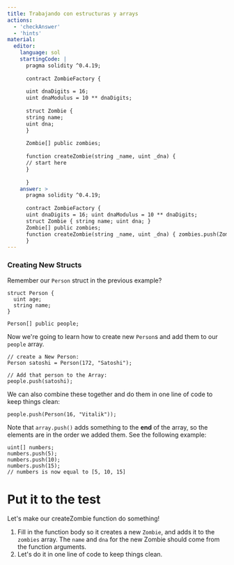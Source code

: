 ```yaml
---
title: Trabajando con estructuras y arrays
actions:
  - 'checkAnswer'
  - 'hints'
material:
  editor:
    language: sol
    startingCode: |
      pragma solidity ^0.4.19;
      
      contract ZombieFactory {
      
      uint dnaDigits = 16;
      uint dnaModulus = 10 ** dnaDigits;
      
      struct Zombie {
      string name;
      uint dna;
      }
      
      Zombie[] public zombies;
      
      function createZombie(string _name, uint _dna) {
      // start here
      }
      
      }
    answer: >
      pragma solidity ^0.4.19;
      
      contract ZombieFactory {
      uint dnaDigits = 16; uint dnaModulus = 10 ** dnaDigits;
      struct Zombie { string name; uint dna; }
      Zombie[] public zombies;
      function createZombie(string _name, uint _dna) { zombies.push(Zombie(_name, _dna)); }
      }
---
```

### Creating New Structs

Remember our `Person` struct in the previous example?

    struct Person {
      uint age;
      string name;
    }
    
    Person[] public people;
    

Now we're going to learn how to create new `Person`s and add them to our `people` array.

    // create a New Person:
    Person satoshi = Person(172, "Satoshi");
    
    // Add that person to the Array:
    people.push(satoshi);
    

We can also combine these together and do them in one line of code to keep things clean:

    people.push(Person(16, "Vitalik"));
    

Note that `array.push()` adds something to the **end** of the array, so the elements are in the order we added them. See the following example:

    uint[] numbers;
    numbers.push(5);
    numbers.push(10);
    numbers.push(15);
    // numbers is now equal to [5, 10, 15]
    

# Put it to the test

Let's make our createZombie function do something!

1. Fill in the function body so it creates a new `Zombie`, and adds it to the `zombies` array. The `name` and `dna` for the new Zombie should come from the function arguments.
2. Let's do it in one line of code to keep things clean.